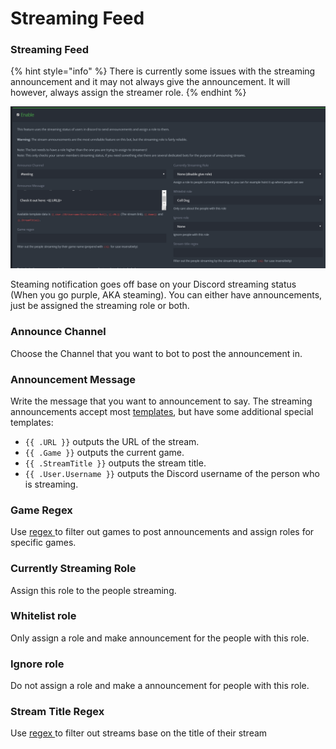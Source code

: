 # Streaming Feed

### Streaming Feed

{% hint style="info" %}
There is currently some issues with the streaming announcement and it may not always give the announcement. It will however, always assign the streamer role. 
{% endhint %}

![](../.gitbook/assets/streaming.PNG)

Steaming notification goes off base on your Discord streaming status \(When you go purple, AKA steaming\). You can either have announcements, just be assigned the streaming role or both. 

### **Announce Channel**

Choose the Channel that you want to bot to post the announcement in.

### Announcement Message

Write the message that you want to announcement to say. The streaming announcements accept most [templates](../reference/templates.md), but have some additional special templates:

* `{{ .URL }}` outputs the URL of the stream.
* `{{ .Game }}` outputs the current game.
* `{{ .StreamTitle }}` outputs the stream title.
* `{{ .User.Username }}` outputs the Discord username of the person who is streaming.

### Game Regex

Use [regex ](../reference/regex.md)to filter out games to post announcements and assign roles for specific games.

### Currently Streaming Role

Assign this role to the people streaming. 

### Whitelist role

Only assign a role and make announcement for the people with this role.

### Ignore role

Do not assign a role and make a announcement for people with this role. 

### Stream Title Regex

Use [regex ](../reference/regex.md)to filter out streams base on the title of their stream

